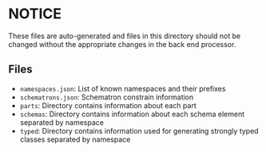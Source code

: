 # NOTICE

These files are auto-generated and files in this directory should not be changed without the appropriate changes in the back end processor.

## Files

- `namespaces.json`: List of known namespaces and their prefixes
- `schematrons.json`: Schematron constrain information
- `parts`: Directory contains information about each part
- `schemas`: Directory contains information about each schema element separated by namespace
- `typed`: Directory contains information used for generating strongly typed classes separated by namespace